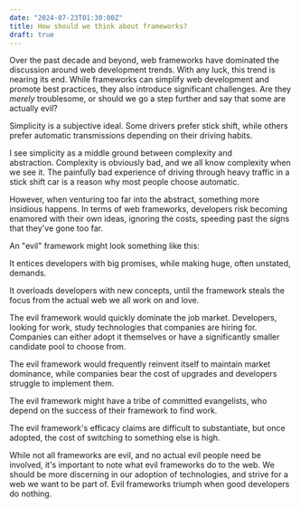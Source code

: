 ```yaml
---
date: "2024-07-23T01:30:00Z"
title: How should we think about frameworks?
draft: true
---
```


Over the past decade and beyond, web frameworks have dominated the discussion around web development trends. With any luck, this trend is nearing its end. While frameworks can simplify web development and promote best practices, they also introduce significant challenges. Are they _merely_ troublesome, or should we go a step further and say that some are actually evil?

Simplicity is a subjective ideal. Some drivers prefer stick shift, while others prefer automatic transmissions depending on their driving habits.

I see simplicity as a middle ground between complexity and abstraction. Complexity is obviously bad, and we all know complexity when we see it. The painfully bad experience of driving through heavy traffic in a stick shift car is a reason why most people choose automatic.

However, when venturing too far into the abstract, something more insidious happens. In terms of web frameworks, developers risk becoming enamored with their own ideas, ignoring the costs, speeding past the signs that they've gone too far.

An "evil" framework might look something like this:

It entices developers with big promises, while making huge, often unstated, demands.

It overloads developers with new concepts, until the framework steals the focus from the actual web we all work on and love.

The evil framework would quickly dominate the job market. Developers, looking for work, study technologies that companies are hiring for. Companies can either adopt it themselves or have a significantly smaller candidate pool to choose from.

The evil framework would frequently reinvent itself to maintain market dominance, while companies bear the cost of upgrades and developers struggle to implement them.

The evil framework might have a tribe of committed evangelists, who depend on the success of their framework to find work.

The evil framework's efficacy claims are difficult to substantiate, but once adopted, the cost of switching to something else is high.

While not all frameworks are evil, and no actual evil people need be involved, it's important to note what evil frameworks do to the web. We should be more discerning in our adoption of technologies, and strive for a web we want to be part of. Evil frameworks triumph when good developers do nothing.
